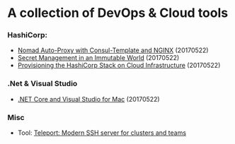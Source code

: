 # A collection of DevOps & Cloud tools

### HashiCorp:
* [Nomad Auto-Proxy with Consul-Template and NGINX](https://youtu.be/75vF92Vue2U) (20170522)
* [Secret Management in an Immutable World](https://youtu.be/4O2uurPmQp8) (20170522)
* [Provisioning the HashiCorp Stack on Cloud Infrastructure](https://youtu.be/8ZRa0lLq8OU) (20170522)

### .Net & Visual Studio
* [.NET Core and Visual Studio for Mac](https://youtu.be/l2TR0pB2yQo) (20170522) 

### Misc
* Tool: [Teleport: Modern SSH server for clusters and teams](http://gravitational.com/teleport)
